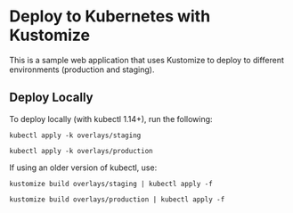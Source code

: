 # Deploy to Kubernetes with Kustomize

This is a sample web application that uses Kustomize to deploy to different environments (production and staging).

## Deploy Locally

To deploy locally (with kubectl 1.14+), run the following:

`kubectl apply -k overlays/staging`

`kubectl apply -k overlays/production`

If using an older version of kubectl, use:

`kustomize build overlays/staging | kubectl apply -f`

`kustomize build overlays/production | kubectl apply -f`
